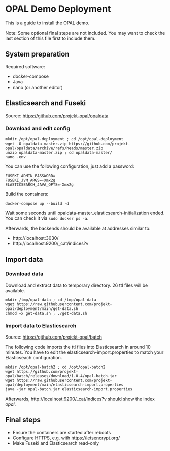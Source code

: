 # OPAL Demo Deployment

This is a guide to install the OPAL demo.

Note: Some optional final steps are not included.
You may want to check the last section of this file first to include them.



## System preparation

Required software:

- docker-compose
- Java
- nano (or another editor)



## Elasticsearch and Fuseki

Source: https://github.com/projekt-opal/opaldata

### Download and edit config

```shell
mkdir /opt/opal-deployment ; cd /opt/opal-deployment
wget -O opaldata-master.zip https://github.com/projekt-opal/opaldata/archive/refs/heads/master.zip
unzip opaldata-master.zip ; cd opaldata-master/
nano .env
```

You can use the following configuration, just add a password:

```properties
FUSEKI_ADMIN_PASSWORD=
FUSEKI_JVM_ARGS=-Xmx2g
ELASTICSEARCH_JAVA_OPTS=-Xmx2g
```

Build the containers:

```shell
docker-compose up --build -d
```

Wait some seconds until opaldata-master_elasticsearch-initialization ended.  
You can check it via `sudo docker ps -a`.

Afterwards, the backends should be available at addresses similar to:

- http://localhost:3030/
- http://localhost:9200/_cat/indices?v



## Import data

### Download data

Download and extract data to temporary directory.
26 ttl files will be available.

```shell
mkdir /tmp/opal-data ; cd /tmp/opal-data
wget https://raw.githubusercontent.com/projekt-opal/deployment/main/get-data.sh
chmod +x get-data.sh ; ./get-data.sh
```

### Import data to Elasticsearch

Source: https://github.com/projekt-opal/batch

The following code imports the ttl files into Elasticsearch in around 10 minutes.
You have to edit the elasticsearch-import.properties to match your Elasticseach configuration.

```shell
mkdir /opt/opal-batch2 ; cd /opt/opal-batch2
wget https://github.com/projekt-opal/batch/releases/download/1.0.4/opal-batch.jar
wget https://raw.githubusercontent.com/projekt-opal/deployment/main/elasticsearch-import.properties
java -jar opal-batch.jar elasticsearch-import.properties
```

Afterwards, http://localhost:9200/_cat/indices?v should show the index *opal*.











## Final steps

- Ensure the containers are started after reboots
- Configure HTTPS, e.g. with https://letsencrypt.org/
- Make Fuseki and Elasticsearch read-only